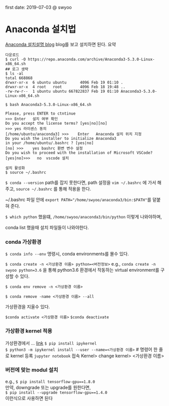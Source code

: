 first date: 2019-07-03
@ swyoo 

# Anaconda 설치법 
[Anaconda 설치설명 blog](http://taewan.kim/tutorial_manual/dl_pytorch/02/install/linux_env/)
blog를 보고 설치하면 된다.
요약 
```shell
다운로드 
$ curl -O https://repo.anaconda.com/archive/Anaconda3-5.3.0-Linux-x86_64.sh 
## 로그 생략 
$ ls -al
total 668868
drwxr-xr-x  6 ubuntu ubuntu      4096 Feb 19 01:10 .
drwxr-xr-x  4 root   root        4096 Feb 18 19:48 ..
-rw-rw-r--  1 ubuntu ubuntu 667822837 Feb 19 01:10 Anaconda3-5.3.0-Linux-x86_64.sh

$ bash Anaconda3-5.3.0-Linux-x86_64.sh

Please, press ENTER to ctntinue
>>>	Enter	설치 여부 확인
Do you accept the license terms? [yes|no][no]
>>>	yes	라이센스 동의
[/home/ubuntu/anaconda3] >>>	Enter	Anaconda 설치 위치 지정
Do you wish the installer to initialize Anaconda3
in your /home/ubuntu/.bashrc ? [yes|no]
[no] >>>	yes	bashrc 환변 변수 설정
Do you wish to proceed with the installation of Microsoft VSCode? [yes|no]>>>	no	vscode 설치

설치 활성화 
$ source ~/.bashrc
```



`$ conda --version`
path를 잡지 못한다면, path 설정을 `vim ~/.bashrc` 에 가서 해주고, `source ~/.bashrc` 를 통해 적용을 한다. 

~/.bashrc 파일 안에 `export PATH="/home/swyoo/anaconda3/bin:$PATH"`를 덭붙혀 준다.

`$ which python` 했을떄, 
`/home/swyoo/anaconda3/bin/python` 이렇게 나와야하며, 

conda list  했을때 설치 파일들이 나와야한다. 


### conda 가상환경 
`$ conda info --env` 명령시, conda environments를 몰수 있다. 

`$ conda create -n <가상환경 이름> python=<버전정보>`
e.g., `conda create -n swyoo python=3.6` 을 통해 python3.6 환경에서 작동하는 virtual environment를 구성할 수 있다. 

`$ conda env remove -n <가상환경 이름> `  

`$ conda remove -name <가상환경 이름> --all`

가상환경을 지울수 있다. 

`$conda activate <가상환경 이름>`
`$conda deactivate `

### 가상환경 kernel 적용
가상환경에서 ... [link](https://tech.songyunseop.com/post/2016/09/using-jupyter-inside-virtualenv/)
`$ pip install ipykernel`  
`$ python3 -m ipykernel install --user --name=<가상환경 이름>` # 명령어 한 줄로 kernel 등록
`jupyter notebook` 접속
Kernel> change kernel> <가상환경 이름>

### 버전에 맞는 modul 설치 
e.g., `$ pip install tensorflow-gpu==1.8.0`  
만약, downgrade 또는 upgrade를 원한다면,  
`$ pip install --upgrade tensorflow-gpu==1.4.0`  
이런식으로 사용하면 된다

